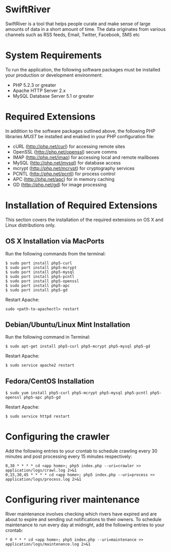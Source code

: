 SwiftRiver
==========
SwiftRiver is a tool that helps people curate and make sense of large amounts of
data in a short amount of time. The data originates from various channels such as
RSS feeds, Email, Twitter, Facebook, SMS etc

System Requirements
====================
To run the application, the following software packages must be installed your production 
or development environment:

 * PHP 5.2.3 or greater
 * Apache HTTP Server 2.x
 * MySQL Database Server 5.1 or greater

Required Extensions
===================
In addition to the software packages outlined above, the following PHP libraries *MUST* be installed and
enabled in your PHP configuration file:

 * cURL (http://php.net/curl) for accessing remote sites
 * OpenSSL (http://php.net/openssl) secure comms
 * IMAP (http://php.net/imap) for accessing local and remote mailboxes
 * MySQL (http://php.net/mysql) for database access
 * mcrypt (http://php.net/mcrypt) for cryptography services
 * PCNTL (http://php.net/pcntl) for process control
 * APC (http://php.net/apc) for in memory caching
 * GD (http://php.net/gd) for image processing


Installation of Required Extensions
===================================

This section covers the installation of the required extensions on OS X and Linux distributions only.

OS X Installation via MacPorts
------------------------------
Run the following commands from the terminal:

	$ sudo port install php5-curl
	$ sudo port install php5-mcrypt
	$ sudo port install php5-mysql
	$ sudo port install php5-pcntl
	$ sudo port install php5-openssl
	$ sudo port install php5-apc
	$ sudo port install php5-gd

Restart Apache:

	sudo <path-to-apachectl> restart

Debian/Ubuntu/Linux Mint Installation
-------------------------------------

Run the following command in Terminal:

	$ sudo apt-get install php5-curl php5-mcrypt php5-mysql php5-gd

Restart Apache:

	$ sudo service apache2 restart

Fedora/CentOS Installation
--------------------------

	$ sudo yum install php5-curl php5-mcrypt php5-mysql php5-pcntl php5-openssl php5-apc php5-gd

Restart Apache:

	$ sudo service httpd restart


Configuring the crawler
=======================

Add the following entries to your crontab to schedule crawling every 30 
minutes and post processing every 15 minutes respectively:

	0,30 * * * * cd <app home>; php5 index.php --uri=crawler >> application/logs/crawl.log 2>&1
	0,15,30,45 * * * * cd <app home>; php5 index.php --uri=process >> application/logs/process.log 2>&1


Configuring river maintenance
=============================

River maintenance involves checking which rivers have expired and are about to expire and sending 
out notifications to their owners. To schedule maintenance to run every day at midnight, add the
following entries to your crontab:

    * 0 * * * cd <app home>; php5 index.php --uri=maintenance >> application/logs/maintenance.log 2>&1
